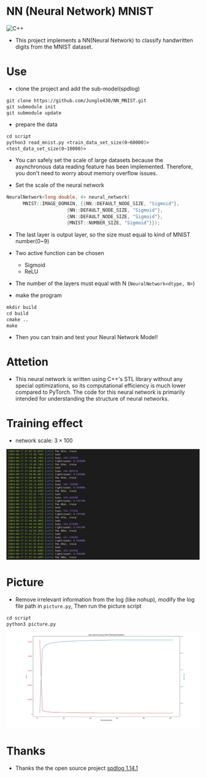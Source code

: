 # NN (Neural Network) MNIST

![C++](https://img.shields.io/badge/NN-C++-informational?style=flat-square&logo=cplusplus&logoColor=white&color=2bbc8a)

- This project implements a NN(Neural Network) to classify handwritten digits from the MNIST dataset.

# Use

- clone the project and add the sub-model(spdlog)

```shell
git clone https://github.com/Jungle430/NN_MNIST.git
git submodule init
git submodule update
```

- prepare the data

```shell
cd script
python3 read_mnist.py <train_data_set_size(0~60000)> <test_data_set_size(0~10000)>
```

- You can safely set the scale of large datasets because the asynchronous data reading feature has been implemented. Therefore, you don't need to worry about memory overflow issues.

- Set the scale of the neural network

```c++
NeuralNetwork<long double, 4> neural_network(
      MNIST::IMAGE_DOMAIN, {{NN::DEFAULT_NODE_SIZE, "Sigmoid"},
                      {NN::DEFAULT_NODE_SIZE, "Sigmoid"},
                      {NN::DEFAULT_NODE_SIZE, "Sigmoid"},
                      {MNIST::NUMBER_SIZE, "Sigmoid"}});
```

- The last layer is output layer, so the size must equal to kind of MNIST number(0~9)

- Two active function can be chosen
    - Sigmoid
    - ReLU

- The number of the layers must equal with N (`NeuralNetwork<dtype, N>`)

- make the program

```shell
mkdir build
cd build
cmake ..
make
```

- Then you can train and test your Neural Network Model!

# Attetion

- This neural network is written using C++'s STL library without any special optimizations, so its computational efficiency is much lower compared to PyTorch. The code for this neural network is primarily intended for understanding the structure of neural networks.

# Training effect

- network scale: $3 \times 100$

![Training effect](./static/training_effect.png)

# Picture

- Remove irrelevant information from the log (like nohup), modify the log file path in `picture.py`, Then run the picture script

```shell
cd script
python3 picture.py
```

![picture](./static/picture.png)

# Thanks

- Thanks the the open source project [spdlog 1.14.1](https://github.com/gabime/spdlog/tree/27cb4c76708608465c413f6d0e6b8d99a4d84302)